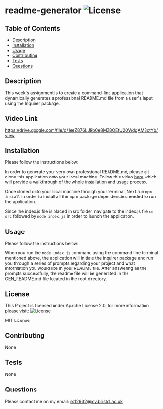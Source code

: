 # readme-generator ![License](https://img.shields.io/static/v1?label=License&message=MIT&color=green)

## Table of Contents

- [Description](#description)
- [Installation](#installation)
- [Usage](#usage)
- [Contributing](#contributing)
- [Tests](#tests)
- [Questions](#questions)

## Description

This week's assignment is to create a command-line application that dynamically generates a professional README.md file from a user's input using the Inquirer package.

## Video Link

https://drive.google.com/file/d/1eeZ876LJRb0e8MZ8OEtU2OWdgAM3ctYb/view

## Installation

Please follow the instructions below:

In order to generate your very own professional README.md, please git clone this application onto your local machine. Follow this video [here](https://drive.google.com/file/d/1eeZ876LJRb0e8MZ8OEtU2OWdgAM3ctYb/view) which will provide a walkthrough of the whole installation and usage process.

Once cloned onto your local machine through your terminal, Next run `npm install` in order to install all the npm package dependencies needed to run the application.

Since the index.js file is placed in src folder, navigate to the index.js file `cd src` followed by `node index.js` in order to launch the application.

## Usage

Please follow the instructions below:

When you run the `node index.js` command using the command line terminal mentioned above, the application will initiate the inquirer package and run you through a series of prompts regarding your project and what information you would like in your README file. After answering all the prompts successfully, the readme file will be generated in the GEN_README.md file located in the root directory.

## License

This Project is licensed under Apache License 2.0, for more information please visit: ![License](https://choosealicense.com/licenses/apache-2.0/)

MIT License

## Contributing

None

## Tests

None

## Questions

Please contact me on my email: ss12932@my.bristol.ac.uk
